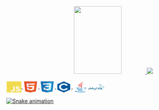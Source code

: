 
<div align="center">
  <a href="https://github.com/ViniciusCarvalhoDevy">
  <img height="180em" width="50%" src="https://github-readme-stats.vercel.app/api?username=ViniciusCarvalhoDevy&show_icons=true&theme=tokyonight&include_all_commits=true&count_private=true"/>
  <img height="180em" src="https://github-readme-stats.vercel.app/api/top-langs/?username=ViniciusCarvalhoDevy&layout=compact&langs_count=7&theme=tokyonight"/>
</div>
<div style="display: inline_block"><br>
  <img align="center" alt="Vini-Js" height="30" width="40" src="https://raw.githubusercontent.com/devicons/devicon/master/icons/javascript/javascript-plain.svg">
  <img align="center" alt="VIni-HTML" height="30" width="40" src="https://raw.githubusercontent.com/devicons/devicon/master/icons/html5/html5-original.svg">
  <img align="center" alt="Vini-CSS" height="30" width="40" src="https://raw.githubusercontent.com/devicons/devicon/master/icons/css3/css3-original.svg">
  <img align="center" alt="Vini-C" height="30" width="40" src="https://raw.githubusercontent.com/devicons/devicon/master/icons/c/c-plain.svg">
  <img align="center" alt="Vini-C" height="30" width="40" src="https://raw.githubusercontent.com/devicons/devicon/master/icons/java/java-original.svg">
  <img align="center" alt="Vini-C" height="30" width="40" src="https://raw.githubusercontent.com/devicons/devicon/master/icons/mysql/mysql-plain-wordmark.svg">
</div>
  
  
 
<div> 
  
  ![Snake animation](https://github.com/ViniciusCarvalhoDevy/ViniciusCarvalhoDevy/blob/output/github-contribution-grid-snake.svg)
 
</div>
